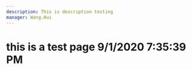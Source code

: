 ```yaml
---
description: This is description testing
manager: Wang.Hui
---
```

# this is a test page 9/1/2020 7:35:39 PM